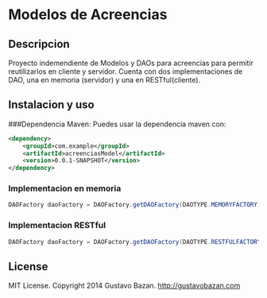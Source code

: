 Modelos de Acreencias
=====================

## Descripcion
Proyecto indemendiente de Modelos y DAOs para acreencias para permitir reutilizarlos en cliente y servidor.
Cuenta con dos implementaciones de DAO, una en memoria (servidor) y una en RESTful(cliente).

## Instalacion y uso

###Dependencia Maven:
Puedes usar la dependencia maven con:
```xml
<dependency>
	<groupId>com.example</groupId>
	<artifactId>acreenciasModel</artifactId>
	<version>0.0.1-SNAPSHOT</version>
</dependency>
```
### Implementacion en memoria

```java
DAOFactory daoFactory = DAOFactory.getDAOFactory(DAOTYPE.MEMORYFACTORY);
```
### Implementacion RESTful

```java
DAOFactory daoFactory = DAOFactory.getDAOFactory(DAOTYPE.RESTFULFACTORY);
```

## License

MIT License. Copyright 2014 Gustavo Bazan. http://gustavobazan.com
